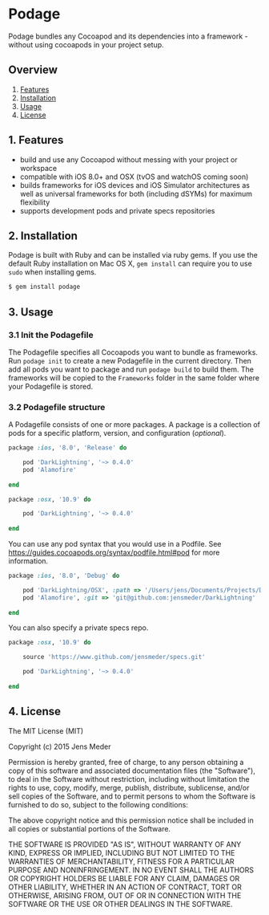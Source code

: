 # Podage

Podage bundles any Cocoapod and its dependencies into a framework - without using cocoapods in your project setup. 

## Overview

1. [Features](README.md#1-features)
2. [Installation](README.md#2-installation)
3. [Usage](README.md#3-usage)
4. [License](README.md#4-license)

## 1. Features

* build and use any Cocoapod without messing with your project or workspace
* compatible with iOS 8.0+ and OSX (tvOS and watchOS coming soon)
* builds frameworks for iOS devices and iOS Simulator architectures as well as universal frameworks for both (including dSYMs) for maximum flexibility
* supports development pods and private specs repositories

## 2. Installation

Podage is built with Ruby and can be installed via ruby gems. If you use the default Ruby installation on Mac OS X, `gem install` can require you to use `sudo` when installing gems. 

```ruby
$ gem install podage
```

## 3. Usage

### 3.1 Init the Podagefile

The Podagefile specifies all Cocoapods you want to bundle as frameworks. Run `podage init` to create a new Podagefile in the current directory. Then add all pods you want to package and run `podage build` to build them. The frameworks will be copied to the `Frameworks` folder in the same folder where your Podagefile is stored.

### 3.2 Podagefile structure

A Podagefile consists of one or more packages. A package is a collection of pods for a specific platform, version, and configuration (_optional_). 

```ruby
package :ios, '8.0', 'Release' do

	pod 'DarkLightning', '~> 0.4.0'
	pod 'Alamofire'
	
end

package :osx, '10.9' do

	pod 'DarkLightning', '~> 0.4.0'
	
end
```

You can use any pod syntax that you would use in a Podfile. See https://guides.cocoapods.org/syntax/podfile.html#pod for more information.

```ruby
package :ios, '8.0', 'Debug' do

	pod 'DarkLightning/OSX', :path => '/Users/jens/Documents/Projects/DarkLightning'
	pod 'Alamofire', :git => 'git@github.com:jensmeder/DarkLightning'
	
end
```

You can also specify a private specs repo.

```ruby
package :osx, '10.9' do

	source 'https://www.github.com/jensmeder/specs.git'

	pod 'DarkLightning', '~> 0.4.0'
	
end
```

## 4. License

The MIT License (MIT)

Copyright (c) 2015 Jens Meder

Permission is hereby granted, free of charge, to any person obtaining a copy
of this software and associated documentation files (the "Software"), to deal
in the Software without restriction, including without limitation the rights
to use, copy, modify, merge, publish, distribute, sublicense, and/or sell
copies of the Software, and to permit persons to whom the Software is
furnished to do so, subject to the following conditions:

The above copyright notice and this permission notice shall be included in all
copies or substantial portions of the Software.

THE SOFTWARE IS PROVIDED "AS IS", WITHOUT WARRANTY OF ANY KIND, EXPRESS OR
IMPLIED, INCLUDING BUT NOT LIMITED TO THE WARRANTIES OF MERCHANTABILITY,
FITNESS FOR A PARTICULAR PURPOSE AND NONINFRINGEMENT. IN NO EVENT SHALL THE
AUTHORS OR COPYRIGHT HOLDERS BE LIABLE FOR ANY CLAIM, DAMAGES OR OTHER
LIABILITY, WHETHER IN AN ACTION OF CONTRACT, TORT OR OTHERWISE, ARISING FROM,
OUT OF OR IN CONNECTION WITH THE SOFTWARE OR THE USE OR OTHER DEALINGS IN THE
SOFTWARE.
